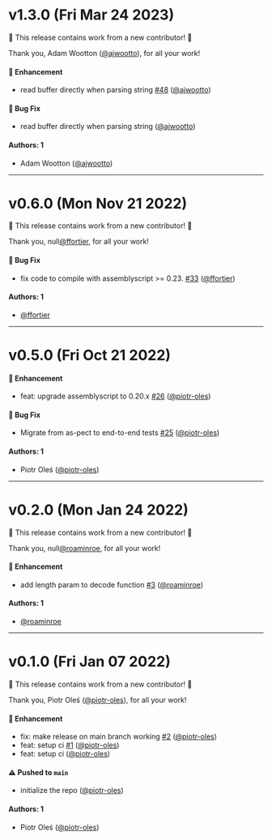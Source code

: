# v1.3.0 (Fri Mar 24 2023)

:tada: This release contains work from a new contributor! :tada:

Thank you, Adam Wootton ([@ajwootto](https://github.com/ajwootto)), for all your work!

#### 🚀 Enhancement

- read buffer directly when parsing string [#48](https://github.com/piotr-oles/as-proto/pull/48) ([@ajwootto](https://github.com/ajwootto))

#### 🐛 Bug Fix

- read buffer directly when parsing string ([@ajwootto](https://github.com/ajwootto))

#### Authors: 1

- Adam Wootton ([@ajwootto](https://github.com/ajwootto))

---

# v0.6.0 (Mon Nov 21 2022)

:tada: This release contains work from a new contributor! :tada:

Thank you, null[@ffortier](https://github.com/ffortier), for all your work!

#### 🐛 Bug Fix

- fix code to compile with assemblyscript >= 0.23. [#33](https://github.com/piotr-oles/as-proto/pull/33) ([@ffortier](https://github.com/ffortier))

#### Authors: 1

- [@ffortier](https://github.com/ffortier)

---

# v0.5.0 (Fri Oct 21 2022)

#### 🚀 Enhancement

- feat: upgrade assemblyscript to 0.20.x [#26](https://github.com/piotr-oles/as-proto/pull/26) ([@piotr-oles](https://github.com/piotr-oles))

#### 🐛 Bug Fix

- Migrate from as-pect to end-to-end tests [#25](https://github.com/piotr-oles/as-proto/pull/25) ([@piotr-oles](https://github.com/piotr-oles))

#### Authors: 1

- Piotr Oleś ([@piotr-oles](https://github.com/piotr-oles))

---

# v0.2.0 (Mon Jan 24 2022)

:tada: This release contains work from a new contributor! :tada:

Thank you, null[@roaminroe](https://github.com/roaminroe), for all your work!

#### 🚀 Enhancement

- add length param to decode function [#3](https://github.com/piotr-oles/as-proto/pull/3) ([@roaminroe](https://github.com/roaminroe))

#### Authors: 1

- [@roaminroe](https://github.com/roaminroe)

---

# v0.1.0 (Fri Jan 07 2022)

:tada: This release contains work from a new contributor! :tada:

Thank you, Piotr Oleś ([@piotr-oles](https://github.com/piotr-oles)), for all your work!

#### 🚀 Enhancement

- fix: make release on main branch working [#2](https://github.com/piotr-oles/as-proto/pull/2) ([@piotr-oles](https://github.com/piotr-oles))
- feat: setup ci [#1](https://github.com/piotr-oles/as-proto/pull/1) ([@piotr-oles](https://github.com/piotr-oles))
- feat: setup ci ([@piotr-oles](https://github.com/piotr-oles))

#### ⚠️ Pushed to `main`

- initialize the repo ([@piotr-oles](https://github.com/piotr-oles))

#### Authors: 1

- Piotr Oleś ([@piotr-oles](https://github.com/piotr-oles))
